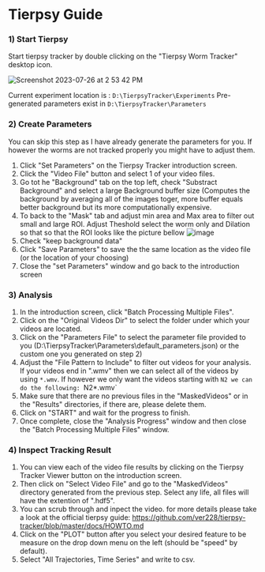 # Tierpsy Guide
### 1) Start Tierpsy
Start tierpsy tracker by double clicking on the "Tierpsy Worm Tracker" desktop icon.

![Screenshot 2023-07-26 at 2 53 42 PM](https://github.com/BioMarkerImaging/Celer-Sight-Docs/assets/47221563/36387b7b-95f8-47b1-b7cc-dc19e1997604)

Current experiment location is : `D:\TierpsyTracker\Experiments`
Pre-generated parameters exist in  `D:\TierpsyTracker\Parameters`

### 2) Create Parameters
You can skip this step as I have already generate the parameters for you. If however the worms are not tracked properly you might have to adjust them.

1) Click "Set Parameters" on the Tierpsy Tracker introduction screen.
2) Click the "Video File" button and select 1 of your video files.
3) Go tot he "Background" tab on the top left, check "Substract Background" and select a large Background buffer size (Computes the background by averaging all of the images toger, more buffer equals better background but its more computationally expensive.
4) To back to the "Mask" tab and adjust min area and Max area to filter out small and large ROI. Adjust Theshold select the worm only and Dilation so that so that the ROI looks like the picture bellow
   ![image](https://github.com/BioMarkerImaging/Celer-Sight-Docs/assets/47221563/71e06ff5-744b-4b9b-a6c5-dddcd97a77a1)
5) Check "keep background data"
6) Click "Save Parameters" to save the the same location as the video file (or the location of your choosing)
7) Close the "set Parameters" window and go back to the introduction screen
### 3) Analysis
 1) In the introduction screen, click "Batch Processing Multiple Files".
 2) Click on the "Original Videos Dir" to select the folder under which your videos are located.
 3) Click on the "Parameters File" to select the parameter file provided to you (D:\TierpsyTracker\Parameters\default_parameters.json) or the custom one you generated on step 2)
 4) Adjust the "File Pattern to Include" to filter out videos for your analysis. If your videos end in ".wmv" then we can select all of the videos by using `*.wmv`. If however we only want the videos starting with `N2 we can do the following: `N2*.wmv`
 5) Make sure that there are no previous files in the "MaskedVideos" or in the "Results" directories, if there are, please delete them.
 6) Click on "START" and wait for the progress to finish.
 7) Once complete, close the "Analysis Progress" window and then close the "Batch Processing Multiple Files" window.
### 4) Inspect Tracking Result
 1) You can view each of the video file results by clicking on the Tierpsy Tracker Viewer button on the introduction screen.
 2) Then click on "Select Video File" and go to the "MaskedVideos" directory generated from the previous step. Select any life, all files will have the extention of ".hdf5".
 3) You can scrub through and inpect the video. for more details please take a look at the official tierpsy guide: https://github.com/ver228/tierpsy-tracker/blob/master/docs/HOWTO.md
 4) Click on the "PLOT" button after you select your desired feature to be measure on the drop down menu on the left (should be "speed" by default).
 5) Select "All Trajectories, Time Series" and write to csv.

